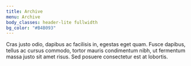 ```yaml
---
title: Archive
menu: Archive
body_classes: header-lite fullwidth
bg_color: "#B4B093"
---
```


Cras justo odio, dapibus ac facilisis in, egestas eget quam. Fusce dapibus, tellus ac cursus commodo, tortor mauris condimentum nibh, ut fermentum massa justo sit amet risus. Sed posuere consectetur est at lobortis.